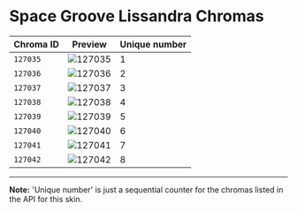 # Space Groove Lissandra Chromas

| Chroma ID | Preview | Unique number |
|---|---|---|
| `127035` | ![127035](https://raw.communitydragon.org/latest/plugins/rcp-be-lol-game-data/global/default/v1/champion-chroma-images/127/127035.png) | 1 |
| `127036` | ![127036](https://raw.communitydragon.org/latest/plugins/rcp-be-lol-game-data/global/default/v1/champion-chroma-images/127/127036.png) | 2 |
| `127037` | ![127037](https://raw.communitydragon.org/latest/plugins/rcp-be-lol-game-data/global/default/v1/champion-chroma-images/127/127037.png) | 3 |
| `127038` | ![127038](https://raw.communitydragon.org/latest/plugins/rcp-be-lol-game-data/global/default/v1/champion-chroma-images/127/127038.png) | 4 |
| `127039` | ![127039](https://raw.communitydragon.org/latest/plugins/rcp-be-lol-game-data/global/default/v1/champion-chroma-images/127/127039.png) | 5 |
| `127040` | ![127040](https://raw.communitydragon.org/latest/plugins/rcp-be-lol-game-data/global/default/v1/champion-chroma-images/127/127040.png) | 6 |
| `127041` | ![127041](https://raw.communitydragon.org/latest/plugins/rcp-be-lol-game-data/global/default/v1/champion-chroma-images/127/127041.png) | 7 |
| `127042` | ![127042](https://raw.communitydragon.org/latest/plugins/rcp-be-lol-game-data/global/default/v1/champion-chroma-images/127/127042.png) | 8 |

---

**Note:** 'Unique number' is just a sequential counter for the chromas listed in the API for this skin.